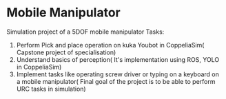# Mobile Manipulator
Simulation project of a 5DOF mobile manipulator 
Tasks:
1. Perform Pick and place operation on kuka Youbot in CoppeliaSim( Capstone project of specialisation)
2. Understand basics of perception( It's implementation using ROS, YOLO in CoppeliaSim)
3. Implement tasks like operating screw driver or typing on a keyboard on a mobile manipulator( Final goal of the project is to be able to perform URC tasks in simulation)
